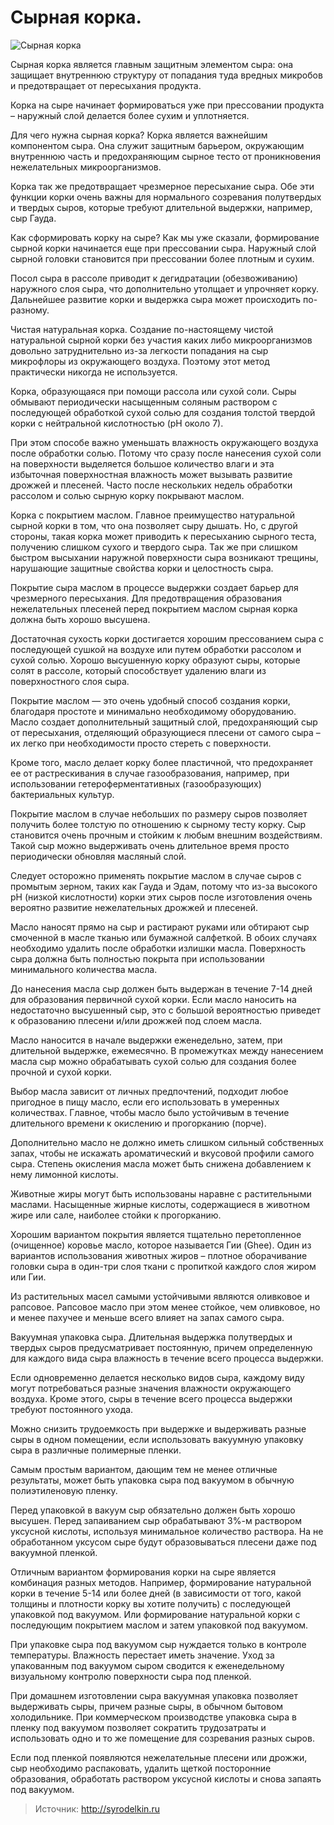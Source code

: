 # Сырная корка.
![Сырная корка](/images/Kulinar/Chesse/syrnaya-korka.jpg 'Сырная корка')

Сырная корка является главным защитным элементом сыра: она защищает внутреннюю структуру от попадания туда вредных микробов и предотвращает от пересыхания продукта.

Корка  на сыре начинает формироваться уже при прессовании продукта – наружный слой делается более сухим и уплотняется.

Для чего нужна сырная корка? Корка является важнейшим компонентом сыра. Она служит защитным барьером, окружающим внутреннюю часть и предохраняющим сырное тесто от проникновения нежелательных микроорганизмов.

Корка так же предотвращает чрезмерное пересыхание сыра. Обе эти функции корки очень важны для нормального созревания полутвердых и твердых сыров, которые требуют длительной выдержки, например, сыр Гауда.

Как сформировать корку на сыре? Как мы уже сказали, формирование сырной корки начинается еще при прессовании сыра. Наружный слой сырной головки становится при прессовании более плотным и сухим.

Посол сыра в рассоле приводит к дегидратации (обезвоживанию) наружного слоя сыра, что дополнительно утолщает и упрочняет корку. Дальнейшее развитие корки и выдержка сыра может происходить по-разному.

Чистая натуральная корка. Создание по-настоящему чистой натуральной сырной корки без участия каких либо микроорганизмов довольно затруднительно из-за легкости попадания на сыр микрофлоры из окружающего воздуха. Поэтому этот метод практически никогда не используется.

Корка, образующаяся при помощи рассола или сухой соли. Сыры обмывают периодически насыщенным соляным раствором с последующей обработкой сухой солью для создания толстой твердой корки с нейтральной кислотностью (рН около 7).

При этом способе важно уменьшать влажность окружающего воздуха после обработки солью. Потому что сразу после нанесения сухой соли на поверхности выделяется большое количество влаги и эта избыточная поверхностная влажность может вызывать развитие дрожжей и плесеней. Часто после нескольких недель обработки рассолом и солью сырную корку покрывают маслом.

Корка с покрытием маслом. Главное преимущество натуральной сырной корки в том, что она позволяет сыру дышать. Но, с другой стороны, такая корка может приводить к пересыханию сырного теста, получению слишком сухого и твердого сыра. Так же при слишком быстром высыхании наружной поверхности сыра возникают трещины, нарушающие защитные свойства корки и целостность сыра.

Покрытие сыра маслом в процессе выдержки создает барьер для чрезмерного пересыхания. Для предотвращения образования нежелательных плесеней перед покрытием маслом сырная корка должна быть хорошо высушена.

Достаточная сухость корки достигается хорошим прессованием сыра с последующей сушкой на воздухе или путем обработки рассолом и сухой солью. Хорошо высушенную корку образуют сыры, которые солят в рассоле, который способствует удалению влаги из поверхностного слоя сыра.

Покрытие маслом  — это очень удобный способ создания корки, благодаря простоте и минимально необходимому оборудованию. Масло создает дополнительный защитный слой, предохраняющий сыр от пересыхания, отделяющий образующиеся плесени от самого сыра – их легко при необходимости просто стереть с поверхности.

Кроме того, масло делает корку более пластичной, что предохраняет ее от растрескивания в случае газообразования, например, при использовании гетероферментативных (газообразующих) бактериальных культур.

Покрытие маслом в случае небольших по размеру сыров позволяет получить более толстую по отношению к сырному тесту корку. Сыр становится очень прочным и стойким к любым внешним воздействиям. Такой сыр можно выдерживать очень длительное время просто периодически обновляя масляный слой.

Следует осторожно применять покрытие маслом в случае сыров с промытым зерном, таких как Гауда и Эдам, потому что из-за высокого рН (низкой кислотности) корки этих сыров после изготовления очень вероятно развитие нежелательных дрожжей и плесеней.

Масло наносят прямо на сыр и растирают руками или обтирают сыр смоченной в масле тканью или бумажной салфеткой. В обоих случаях необходимо удалить после обработки излишки масла. Поверхность сыра должна быть полностью покрыта при использовании минимального количества масла.

До нанесения масла сыр должен быть выдержан в течение 7-14 дней для образования первичной сухой корки. Если масло наносить на недостаточно высушенный сыр, это с большой вероятностью приведет к образованию плесени и/или дрожжей под слоем масла.

Масло наносится в начале выдержки еженедельно, затем, при длительной выдержке, ежемесячно. В промежутках между нанесением масла сыр можно обрабатывать сухой солью для создания более прочной и сухой корки.

Выбор масла зависит от личных предпочтений, подходит любое пригодное в пищу масло, если его использовать в умеренных количествах. Главное, чтобы масло было устойчивым в течение длительного времени к окислению и прогорканию (порче).

Дополнительно масло не должно иметь слишком сильный собственных запах, чтобы не искажать ароматический и вкусовой профили самого сыра. Степень окисления масла может быть снижена добавлением к нему лимонной кислоты.

Животные жиры могут быть использованы наравне с растительными маслами. Насыщенные жирные кислоты, содержащиеся в животном жире или сале, наиболее стойки к прогорканию.

Хорошим вариантом покрытия является тщательно перетопленное (очищенное) коровье масло, которое называется Гии (Ghee). Один из вариантов использования животных жиров – плотное оборачивание головки сыра в один-три слоя ткани с пропиткой каждого слоя жиром или Гии.

Из растительных масел самыми устойчивыми являются оливковое и рапсовое. Рапсовое масло при этом менее стойкое, чем оливковое, но и менее пахучее и меньше всего влияет на запах самого сыра.

Вакуумная упаковка сыра. Длительная выдержка полутвердых и твердых сыров предусматривает постоянную, причем определенную для каждого вида сыра влажность в течение всего процесса выдержки.

Если одновременно делается несколько видов сыра, каждому виду могут потребоваться разные значения влажности окружающего воздуха. Кроме этого, сыры в течение всего процесса выдержки требуют постоянного ухода.

Можно снизить трудоемкость при выдержке и выдерживать разные сыры в одном помещении, если использовать вакуумную упаковку сыра в различные полимерные пленки.

Самым простым вариантом, дающим тем не менее отличные результаты, может быть упаковка сыра под вакуумом в обычную полиэтиленовую пленку.

Перед упаковкой в вакуум сыр обязательно должен быть хорошо высушен. Перед запаиванием сыр обрабатывают 3%-м раствором уксусной кислоты, используя минимальное количество раствора. На не обработанном уксусом сыре будут образовываться плесени даже под вакуумной пленкой.

Отличным вариантом формирования корки на сыре является комбинация разных методов. Например, формирование натуральной корки в течение 5-14 или более дней (в зависимости от того, какой толщины и плотности корку вы хотите получить) с последующей упаковкой под вакуумом. Или формирование натуральной корки с последующим покрытием маслом и затем упаковкой под вакуумом.

При упаковке сыра под вакуумом сыр нуждается только в контроле температуры. Влажность перестает иметь значение. Уход за упакованным под вакуумом сыром сводится к еженедельному визуальному контролю поверхности сыра под пленкой.

При домашнем изготовлении сыра вакуумная упаковка позволяет выдерживать сыры, причем разные сыры, в обычном бытовом холодильнике. При коммерческом производстве упаковка сыра в пленку под вакуумом позволяет сократить трудозатраты и использовать одно и то же помещение для созревания разных сыров.

Если под пленкой появляются нежелательные плесени или дрожжи, сыр необходимо распаковать, удалить щеткой посторонние образования, обработать раствором уксусной кислоты и снова запаять под вакуумом.

> Источник: http://syrodelkin.ru
